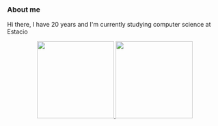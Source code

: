 ### About me
Hi there, I have 20 years and I'm currently studying computer science at Estacio
<div align="center">
  <a href="https://github.com/marcelo-redua">
  <img height="180em" src="https://github-readme-stats.vercel.app/api?username=marcelo-redua&show_icons=true&theme=dark&include_all_commits=true&count_private=true"/>
  <img height="180em" src="https://github-readme-stats.vercel.app/api/top-langs/?username=marcelo-redua&layout=compact&langs_count=7&theme=dark"/>
</div>
